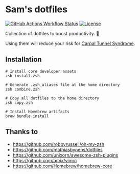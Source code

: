 # Sam's dotfiles

[![GitHub Actions Workflow Status](https://img.shields.io/github/actions/workflow/status/huangsam/dotfiles/ci.yml)](https://github.com/huangsam/dotfiles/actions)
[![License](https://img.shields.io/github/license/huangsam/dotfiles)](https://github.com/huangsam/dotfiles/blob/main/LICENSE)

Collection of dotfiles to boost productivity. :rocket:

Using them will reduce your risk for [Carpal Tunnel Syndrome](https://orthoinfo.aaos.org/en/diseases--conditions/carpal-tunnel-syndrome/).

## Installation

```shell
# Install core developer assets
zsh install.zsh

# Generate .zsh_aliases file at the home directory
zsh combine.zsh

# Copy all dotfiles to the home directory
zsh copy.zsh

# Install Homebrew artifacts
brew bundle install
```

## Thanks to

- <https://github.com/robbyrussell/oh-my-zsh>
- <https://github.com/mathiasbynens/dotfiles>
- <https://github.com/unixorn/awesome-zsh-plugins>
- <https://github.com/amix/vimrc>
- <https://github.com/Homebrew/homebrew-core>

